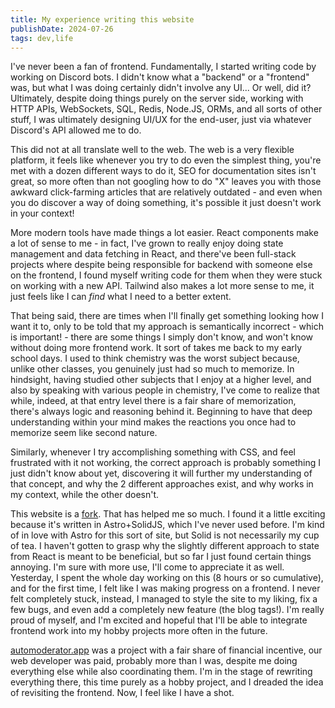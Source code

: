```yaml
---
title: My experience writing this website
publishDate: 2024-07-26
tags: dev,life
---
```


I've never been a fan of frontend. Fundamentally, I started writing code by working on Discord bots. I didn't know what a "backend"
or a "frontend" was, but what I was doing certainly didn't involve any UI... Or well, did it? Ultimately, despite doing things
purely on the server side, working with HTTP APIs, WebSockets, SQL, Redis, Node.JS, ORMs, and all sorts of other stuff,
I was ultimately designing UI/UX for the end-user, just via whatever Discord's API allowed me to do.

This did not at all translate well to the web. The web is a very flexible platform, it feels like
whenever you try to do even the simplest thing, you're met with a dozen different ways to do it, SEO for documentation
sites isn't great, so more often than not googling how to do "X" leaves you with those awkward click-farming articles
that are relatively outdated - and even when you do discover a way of doing something, it's possible it just doesn't work
in your context!

More modern tools have made things a lot easier. React components make a lot of sense to me - in fact, I've grown to really
enjoy doing state management and data fetching in React, and there've been full-stack projects where despite being
responsible for backend with someone else on the frontend, I found myself writing code for them when they were stuck
on working with a new API. Tailwind also makes a lot more sense to me, it just feels like I can _find_ what I need
to a better extent.

That being said, there are times when I'll finally get something looking how I want it to, only to be told that
my approach is semantically incorrect - which is important! - there are some things I simply don't know, and won't know
without doing more frontend work. It sort of takes me back to my early school days. I used to think chemistry was
the worst subject because, unlike other classes, you genuinely just had so much to memorize. In hindsight, having studied
other subjects that I enjoy at a higher level, and also by speaking with various people in chemistry, I've come to realize
that while, indeed, at that entry level there is a fair share of memorization, there's always logic and reasoning behind
it. Beginning to have that deep understanding within your mind makes the reactions you once had to memorize seem like
second nature.

Similarly, whenever I try accomplishing something with CSS, and feel frustrated with it not working, the correct approach
is probably something I just didn't know about yet, discovering it will further my understanding of that concept, and why
the 2 different approaches exist, and why works in my context, while the other doesn't.

This website is a [fork](https://wnelson.dev). That has helped me so much. I found it a little exciting because it's written
in Astro+SolidJS, which I've never used before. I'm kind of in love with Astro for this sort of site, but Solid is not
necessarily my cup of tea. I haven't gotten to grasp why the slightly different approach to state from React
is meant to be beneficial, but so far I just found certain things annoying. I'm sure with more use, I'll come to appreciate
it as well. Yesterday, I spent the whole day working on this (8 hours or so cumulative), and for the first time,
I felt like I was making progress on a frontend. I never felt completely stuck, instead, I managed to style
the site to my liking, fix a few bugs, and even add a completely new feature (the blog tags!). I'm really proud of myself,
and I'm excited and hopeful that I'll be able to integrate frontend work into my hobby projects more often in the future.

[automoderator.app](https://automoderator.app) was a project with a fair share of financial incentive, our web developer
was paid, probably more than I was, despite me doing everything else while also coordinating them. I'm in the stage of
rewriting everything there, this time purely as a hobby project, and I dreaded the idea of revisiting the frontend. Now,
I feel like I have a shot.

